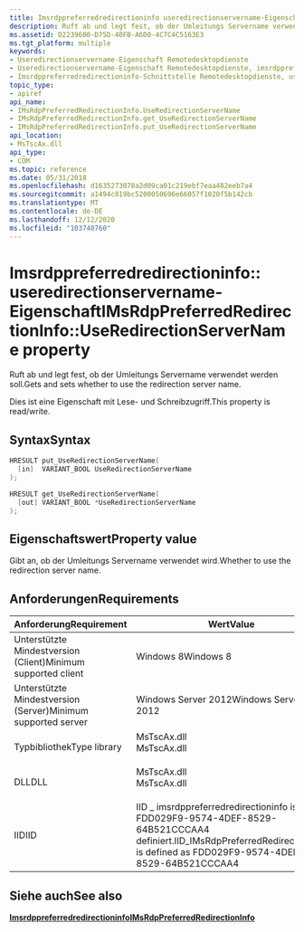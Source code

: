 ```yaml
---
title: Imsrdppreferredredirectioninfo useredirectionservername-Eigenschaft
description: Ruft ab und legt fest, ob der Umleitungs Servername verwendet werden soll.
ms.assetid: D2239600-D75D-40FB-A6D0-4C7C4C5163E3
ms.tgt_platform: multiple
keywords:
- Useredirectionservername-Eigenschaft Remotedesktopdienste
- Useredirectionservername-Eigenschaft Remotedesktopdienste, imsrdppreferredredirectioninfo-Schnittstelle
- Imsrdppreferredredirectioninfo-Schnittstelle Remotedesktopdienste, useredirectionservername-Eigenschaft
topic_type:
- apiref
api_name:
- IMsRdpPreferredRedirectionInfo.UseRedirectionServerName
- IMsRdpPreferredRedirectionInfo.get_UseRedirectionServerName
- IMsRdpPreferredRedirectionInfo.put_UseRedirectionServerName
api_location:
- MsTscAx.dll
api_type:
- COM
ms.topic: reference
ms.date: 05/31/2018
ms.openlocfilehash: d1635273078a2d09ca01c219ebf7eaa482eeb7a4
ms.sourcegitcommit: a1494c819bc5200050696e66057f1020f5b142cb
ms.translationtype: MT
ms.contentlocale: de-DE
ms.lasthandoff: 12/12/2020
ms.locfileid: "103740760"
---
```

# <a name="imsrdppreferredredirectioninfouseredirectionservername-property"></a><span data-ttu-id="8d946-106">Imsrdppreferredredirectioninfo:: useredirectionservername-Eigenschaft</span><span class="sxs-lookup"><span data-stu-id="8d946-106">IMsRdpPreferredRedirectionInfo::UseRedirectionServerName property</span></span>

<span data-ttu-id="8d946-107">Ruft ab und legt fest, ob der Umleitungs Servername verwendet werden soll.</span><span class="sxs-lookup"><span data-stu-id="8d946-107">Gets and sets whether to use the redirection server name.</span></span>

<span data-ttu-id="8d946-108">Dies ist eine Eigenschaft mit Lese- und Schreibzugriff.</span><span class="sxs-lookup"><span data-stu-id="8d946-108">This property is read/write.</span></span>

## <a name="syntax"></a><span data-ttu-id="8d946-109">Syntax</span><span class="sxs-lookup"><span data-stu-id="8d946-109">Syntax</span></span>


```C++
HRESULT put_UseRedirectionServerName(
  [in]  VARIANT_BOOL UseRedirectionServerName
);

HRESULT get_UseRedirectionServerName(
  [out] VARIANT_BOOL *UseRedirectionServerName
);
```



## <a name="property-value"></a><span data-ttu-id="8d946-110">Eigenschaftswert</span><span class="sxs-lookup"><span data-stu-id="8d946-110">Property value</span></span>

<span data-ttu-id="8d946-111">Gibt an, ob der Umleitungs Servername verwendet wird.</span><span class="sxs-lookup"><span data-stu-id="8d946-111">Whether to use the redirection server name.</span></span>

## <a name="requirements"></a><span data-ttu-id="8d946-112">Anforderungen</span><span class="sxs-lookup"><span data-stu-id="8d946-112">Requirements</span></span>



| <span data-ttu-id="8d946-113">Anforderung</span><span class="sxs-lookup"><span data-stu-id="8d946-113">Requirement</span></span> | <span data-ttu-id="8d946-114">Wert</span><span class="sxs-lookup"><span data-stu-id="8d946-114">Value</span></span> |
|-------------------------------------|---------------------------------------------------------------------------------------------------|
| <span data-ttu-id="8d946-115">Unterstützte Mindestversion (Client)</span><span class="sxs-lookup"><span data-stu-id="8d946-115">Minimum supported client</span></span><br/> | <span data-ttu-id="8d946-116">Windows 8</span><span class="sxs-lookup"><span data-stu-id="8d946-116">Windows 8</span></span><br/>                                                                              |
| <span data-ttu-id="8d946-117">Unterstützte Mindestversion (Server)</span><span class="sxs-lookup"><span data-stu-id="8d946-117">Minimum supported server</span></span><br/> | <span data-ttu-id="8d946-118">Windows Server 2012</span><span class="sxs-lookup"><span data-stu-id="8d946-118">Windows Server 2012</span></span><br/>                                                                    |
| <span data-ttu-id="8d946-119">Typbibliothek</span><span class="sxs-lookup"><span data-stu-id="8d946-119">Type library</span></span><br/>             | <dl> <span data-ttu-id="8d946-120"><dt>MsTscAx.dll</dt></span><span class="sxs-lookup"><span data-stu-id="8d946-120"><dt>MsTscAx.dll</dt></span></span> </dl>            |
| <span data-ttu-id="8d946-121">DLL</span><span class="sxs-lookup"><span data-stu-id="8d946-121">DLL</span></span><br/>                      | <dl> <span data-ttu-id="8d946-122"><dt>MsTscAx.dll</dt></span><span class="sxs-lookup"><span data-stu-id="8d946-122"><dt>MsTscAx.dll</dt></span></span> </dl>            |
| <span data-ttu-id="8d946-123">IID</span><span class="sxs-lookup"><span data-stu-id="8d946-123">IID</span></span><br/>                      | <span data-ttu-id="8d946-124">IID \_ imsrdppreferredredirectioninfo ist als FDD029F9-9574-4DEF-8529-64B521CCCAA4 definiert.</span><span class="sxs-lookup"><span data-stu-id="8d946-124">IID\_IMsRdpPreferredRedirectionInfo is defined as FDD029F9-9574-4DEF-8529-64B521CCCAA4</span></span><br/> |



## <a name="see-also"></a><span data-ttu-id="8d946-125">Siehe auch</span><span class="sxs-lookup"><span data-stu-id="8d946-125">See also</span></span>

<dl> <dt>

[<span data-ttu-id="8d946-126">**Imsrdppreferredredirectioninfo**</span><span class="sxs-lookup"><span data-stu-id="8d946-126">**IMsRdpPreferredRedirectionInfo**</span></span>](imsrdppreferredredirectioninfo.md)
</dt> </dl>

 

 





